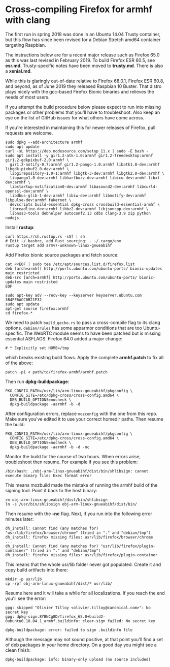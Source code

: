# Cross-compiling Firefox for armhf with clang

The first run in spring 2018 was done in an Ubuntu 14.04 Trusty container,
but this flow has since been revised for a Debian Stretch amd64 container
targeting Raspbian.

The instructions below are for a recent major release such as Firefox
65.0 as this was last revised in February 2019. To build Firefox ESR 60.5,
see **esr.md**. Trusty-specific notes have been moved to **trusty.md**.
There is also a **xenial.md**.

While this is glaringly out-of-date relative to Firefox 68.0.1, Firefox
ESR 60.8, and beyond, as of June 2019 they released Raspbian 10 Buster.
That distro plays nicely with the gcc-based Firefox Bionic binaries and
relieves the needs of most users.

If you attempt the build procedure below please expect to run into
missing packages or other problems that you'll have to troubleshoot. Also
keep an eye on the list of GitHub issues for what others have come across.

If you're interested in maintaining this for newer releases of Firefox,
pull requests are welcome.

    sudo dpkg --add-architecture armhf
    sudo apt update
    curl -sL https://deb.nodesource.com/setup_11.x | sudo -E bash -
    sudo apt install -y gir1.2-atk-1.0:armhf gir1.2-freedesktop:armhf gir1.2-gdkpixbuf-2.0:armhf \
      gir1.2-notify-0.7:armhf gir1.2-pango-1.0:armhf libatk1.0-dev:armhf libgdk-pixbuf2.0-dev:armhf \
      libgirepository-1.0-1:armhf libgtk-3-dev:armhf libgtk2.0-dev:armhf \
      libpango1.0-dev:armhf libharfbuzz-dev:armhf libicu-dev:armhf libxt-dev:armhf \
      libstartup-notification0-dev:armhf libasound2-dev:armhf libcurl4-openssl-dev:armhf \
      libdbus-glib-1-dev:armhf libiw-dev:armhf libnotify-dev:armhf libpulse-dev:armhf fakeroot \
      devscripts build-essential dpkg-cross crossbuild-essential-armhf \
      libreadline-dev:armhf libbz2-dev:armhf libjsoncpp-dev:armhf \
      libnss3-tools debhelper autoconf2.13 cdbs clang-3.9 zip python nodejs

Install **rustup**:

    curl https://sh.rustup.rs -sSf | sh
    # Edit ~/.bashrc, add Rust sourcing: . ~/.cargo/env
    rustup target add armv7-unknown-linux-gnueabihf

Add Firefox bionic source packages and fetch source:

    cat <<EOF | sudo tee /etc/apt/sources.list.d/firefox.list
    deb [arch=armhf] http://ports.ubuntu.com/ubuntu-ports/ bionic-updates main restricted
    deb-src [arch=armhf] http://ports.ubuntu.com/ubuntu-ports/ bionic-updates main restricted
    EOF

    sudo apt-key adv --recv-key --keyserver keyserver.ubuntu.com 3B4FE6ACC0B21F32
    sudo apt update
    apt-get source firefox:armhf
    cd firefox-*

We need to patch `build_gecko.rs` to pass a cross-compile flag to its clang options.
`debian/rules` has some apparmor conditions that are too Ubuntu-specific. The
WebRTC module seems to have been patched but is missing essential ASFLAGS.
Firefox 64.0 added a major change:

    # * Explicitly set HOME=/tmp

which breaks existing build flows. Apply the complete **armhf.patch** to fix all
of the above:

    patch -p1 < path/to/firefox-armhf/armhf.patch

Then run **dpkg-buildpackage**:

    PKG_CONFIG_PATH=/usr/lib/arm-linux-gnueabihf/pkgconfig \
      CONFIG_SITE=/etc/dpkg-cross/cross-config.amd64 \
      DEB_BUILD_OPTIONS=nocheck \
      dpkg-buildpackage -aarmhf -b -d

After configuration errors, replace `mozconfig` with the one from this repo.
Make sure you've edited it to use your correct homedir paths. Then resume the build:

    PKG_CONFIG_PATH=/usr/lib/arm-linux-gnueabihf/pkgconfig \
      CONFIG_SITE=/etc/dpkg-cross/cross-config.amd64 \
      DEB_BUILD_OPTIONS=nocheck \
      dpkg-buildpackage -aarmhf -b -d -nc

Monitor the build for the course of two hours. When errors arise, troubleshoot then resume.
For example if you see this problem:

    /bin/bash: ./obj-arm-linux-gnueabihf/dist/bin/shlibsign: cannot execute binary file: Exec format error

This means mozbuild made the mistake of running the armhf build of the signing tool. Point it back to the host binary:

    rm obj-arm-linux-gnueabihf/dist/bin/shlibsign 
    ln -s /usr/bin/shlibsign obj-arm-linux-gnueabihf/dist/bin/

Then resume with the **-nc** flag. Next, if you run into the following error minutes later:

    dh_install: Cannot find (any matches for) "usr/lib/firefox/browser/chrome" (tried in "." and "debian/tmp")
    dh_install: firefox missing files: usr/lib/firefox/browser/chrome
    ...
    dh_install: Cannot find (any matches for) "usr/lib/firefox/plugin-container" (tried in "." and "debian/tmp")
    dh_install: firefox missing files: usr/lib/firefox/plugin-container

This means that the whole usr/lib folder never got populated. Create it and copy build artifacts into there:

    mkdir -p usr/lib
    cp -rpf obj-arm-linux-gnueabihf/dist/* usr/lib/

Resume here and it will take a while for all localizations. If you reach the end you'll see the error:

    gpg: skipped "Olivier Tilloy <olivier.tilloy@canonical.com>": No secret key
    gpg: dpkg-sign.8YBNCg8D/firefox_65.0+build2-0ubuntu0.18.04.1_armhf.buildinfo: clear-sign failed: No secret key

    dpkg-buildpackage: error: failed to sign .buildinfo file

Although the message may not sound positive, at that point you'll find a set of deb packages in your home directory.
On a good day you might see a clean finish:

    dpkg-buildpackage: info: binary-only upload (no source included)
